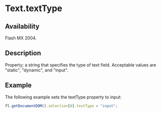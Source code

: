 # Text.textType

## Availability

Flash MX 2004.

## Description

Property; a string that specifies the type of text field. Acceptable values are "static", "dynamic", and "input".

## Example

The following example sets the textType property to input:

```javascript
fl.getDocumentDOM().selection[0].textType = "input";
```
